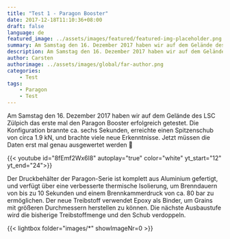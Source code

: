 ```yaml
---
title: "Test 1 - Paragon Booster"
date: 2017-12-18T11:10:36+08:00
draft: false
language: de
featured_image: ../assets/images/featured/featured-img-placeholder.png
summary: Am Samstag den 16. Dezember 2017 haben wir auf dem Gelände des LSC Zülpich das erste mal den Paragon Booster erfolgreich getestet...
description: Am Samstag den 16. Dezember 2017 haben wir auf dem Gelände des LSC Zülpich das erste mal den Paragon Booster erfolgreich getestet.
author: Carsten
authorimage: ../assets/images/global/far-author.png
categories: 
    - Test
tags: 
    - Paragon
    - Test
---
```


Am Samstag den 16. Dezember 2017 haben wir auf dem Gelände des LSC Zülpich das erste mal den Paragon Booster erfolgreich getestet. Die Konfiguration brannte ca. sechs Sekunden, erreichte einen Spitzenschub von circa  1.9 kN, und brachte viele neue Erkenntnisse.  Jetzt müssen die Daten erst mal genau ausgewertet werden 🙂

{{< youtube id="8fEmf2Wx6l8" autoplay="true" color="white" yt_start="12" yt_end="24">}}

Der Druckbehälter der Paragon-Serie ist komplett aus Aluminium gefertigt, und verfügt über eine verbesserte thermische Isolierung, um Brenndauern von bis zu 10 Sekunden und einem Brennkammerdruck von ca. 80 bar zu ermöglichen. Der neue Treibstoff verwendet Epoxy als Binder, um Grains mit größeren Durchmessern herstellen zu können. Die nächste Ausbaustufe wird die bisherige Treibstoffmenge und den Schub verdoppeln.

{{< lightbox folder="images/*" showImageNr=0 >}}
